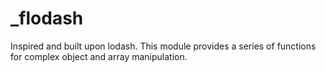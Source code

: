 # _flodash
Inspired and built upon lodash. This module provides a series of functions for complex object and array manipulation.
